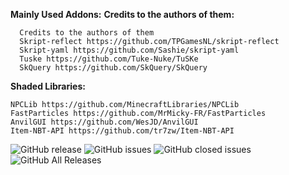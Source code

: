 **Mainly Used Addons:**
**Credits to the authors of them:**
``` 
  Credits to the authors of them
  Skript-reflect https://github.com/TPGamesNL/skript-reflect
  Skript-yaml https://github.com/Sashie/skript-yaml
  Tuske https://github.com/Tuke-Nuke/TuSKe
  SkQuery https://github.com/SkQuery/SkQuery
```

**Shaded Libraries:**
```
NPCLib https://github.com/MinecraftLibraries/NPCLib
FastParticles https://github.com/MrMicky-FR/FastParticles
AnvilGUI https://github.com/WesJD/AnvilGUI
Item-NBT-API https://github.com/tr7zw/Item-NBT-API
```

![GitHub release](https://img.shields.io/github/release/andrei923/LeafSK.svg?style=for-the-badge)
![GitHub issues](https://img.shields.io/github/issues-raw/andrei923/LeafSK.svg?style=for-the-badge)
![GitHub closed issues](https://img.shields.io/github/issues-closed-raw/andrei923/LeafSK.svg?style=for-the-badge)
![GitHub All Releases](https://img.shields.io/github/downloads/andrei923/LeafSK/total.svg?style=for-the-badge)
